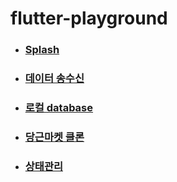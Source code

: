 # flutter-playground

- ### [Splash]()
- ### [데이터 송수신]()
- ### [로컬 database]()
- ### [당근마켓 클론](https://github.com/praconfi/carrot_clone)
- ### [상태관리]()


